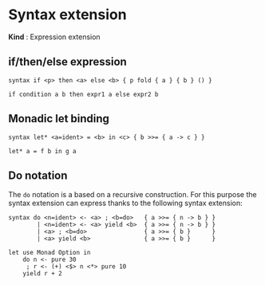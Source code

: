 # Syntax extension

**Kind** : Expression extension

## if/then/else expression

```
syntax if <p> then <a> else <b> { p fold { a } { b } () }
```

````
if condition a b then expr1 a else expr2 b 
````

## Monadic let binding

```
syntax let* <a=ident> = <b> in <c> { b >>= { a -> c } } 
```

```
let* a = f b in g a
```

## Do notation  

The `do` notation is a based on a recursive construction. For this purpose
the syntax extension can express thanks to the following syntax extension:

```
syntax do <n=ident> <- <a> ; <b=do>   { a >>= { n -> b } }
        | <n=ident> <- <a> yield <b>  { a >>= { n -> b } } 
        | <a> ; <b=do>                { a >>= { b }      }
        | <a> yield <b>               { a >>= { b }      }
```

```
let use Monad Option in
    do n <- pure 30 
     ; r <- (+) <$> n <*> pure 10 
    yield r + 2
```
